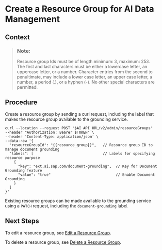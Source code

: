 <!-- loio6712bfe6ee5f4b9dadd091c0d8a53fb5 -->

# Create a Resource Group for AI Data Management



<a name="loio6712bfe6ee5f4b9dadd091c0d8a53fb5__context_mqx_wzw_kxb"/>

## Context

> ### Note:  
> Resource group Ids must be of length minimum: 3, maximum: 253. The first and last characters must be either a lowercase letter, an uppercase letter, or a number. Character entries from the second to penultimate, may include a lower case letter, an upper case letter, a number, a period \(.\), or a hyphen \(-\). No other special characters are permitted.



<a name="loio6712bfe6ee5f4b9dadd091c0d8a53fb5__steps_icj_ncy_ycc"/>

## Procedure

Create a resource group by sending a curl request, including the label that makes the resource group available to the grounding service.

```
curl --location --request POST "$AI_API_URL/v2/admin/resourceGroups" 
--header "Authorization: Bearer $TOKEN" \
--header 'Content-Type: application/json' \
--data-raw '{
  "resourceGroupId": "{{resource_group}}",   // Resource group ID to manage document grounding
  "labels": [                                // Labels for specifying resource purpose
    {
      "key": "ext.ai.sap.com/document-grounding",  // Key for Document Grounding feature
      "value": "true"                              // Enable Document Grounding
    }
  ]
}'
```

Existing resource groups can be made available to the grounding service using a `PATCH` request, including the `document-grounding` label.



<a name="loio6712bfe6ee5f4b9dadd091c0d8a53fb5__postreq_q3k_pfk_ddc"/>

## Next Steps

To edit a resource group, see [Edit a Resource Group](https://help.sap.com/docs/AI_CORE/52b4adb30e6744709d6226d2b0659dea/3f88c30813704fd9ba7be3a256afa3c6.html).

To delete a resource group, see [Delete a Resource Group](https://help.sap.com/docs/AI_CORE/52b4adb30e6744709d6226d2b0659dea/40d83a2716894174b4b9b407396a0708.html).

